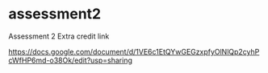 # assessment2

Assessment 2 Extra credit link

https://docs.google.com/document/d/1VE6c1EtQYwGEGzxpfyOlNlQp2cyhPcWfHP6md-o38Ok/edit?usp=sharing
